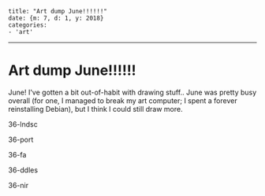 
    title: "Art dump June!!!!!!"
    date: {m: 7, d: 1, y: 2018}
    categories:
    - 'art'

---

# Art dump June!!!!!!

June! I've gotten a bit out-of-habit with drawing stuff.. June was pretty busy overall (for one, I managed to break my art computer; I spent a forever reinstalling Debian), but I think I could still draw more.

<art>36-lndsc</art>

<art>36-port</art>

<art>36-fa</art>

<art>36-ddles</art>

<art>36-nir</art>

